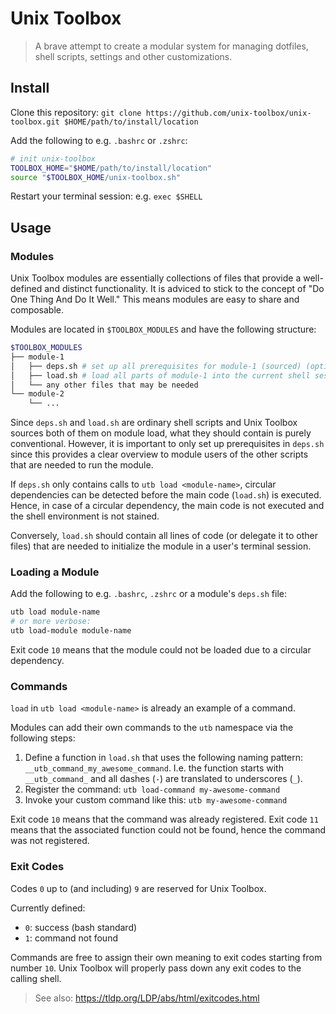 # Unix Toolbox
> A brave attempt to create a modular system for managing dotfiles, shell scripts, settings and other customizations.

## Install
Clone this repository: `git clone https://github.com/unix-toolbox/unix-toolbox.git $HOME/path/to/install/location`

Add the following to e.g. `.bashrc` or `.zshrc`:
```bash
# init unix-toolbox
TOOLBOX_HOME="$HOME/path/to/install/location"
source "$TOOLBOX_HOME/unix-toolbox.sh"
```

Restart your terminal session: e.g. `exec $SHELL`

## Usage
### Modules
Unix Toolbox modules are essentially collections of files that provide a well-defined
and distinct functionality.
It is adviced to stick to the concept of "Do One Thing And Do It Well."
This means modules are easy to share and composable.

Modules are located in `$TOOLBOX_MODULES` and have the following structure:
```bash
$TOOLBOX_MODULES
├── module-1
│   ├── deps.sh # set up all prerequisites for module-1 (sourced) (optional file)
│   ├── load.sh # load all parts of module-1 into the current shell session (sourced) (optional file)
│   └── any other files that may be needed
└── module-2
    └── ...
```
Since `deps.sh` and `load.sh` are ordinary shell scripts and Unix Toolbox sources
both of them on module load, what they should contain is purely conventional.
However, it is important to only set up prerequisites in `deps.sh` since this
provides a clear overview to module users of the other scripts that are needed to run
the module.

If `deps.sh` only contains calls to `utb load <module-name>`, circular dependencies
can be detected before the main code (`load.sh`) is executed. Hence, in case of a
circular dependency, the main code is not executed and the shell environment is not
stained.

Conversely, `load.sh` should contain all lines of code (or delegate it to other files)
that are needed to initialize the module in a user's terminal session.


### Loading a Module
Add the following to e.g. `.bashrc`, `.zshrc` or a module's `deps.sh` file:
```bash
utb load module-name
# or more verbose:
utb load-module module-name
```

Exit code `10` means that the module could not be loaded due to a circular dependency.

### Commands
`load` in `utb load <module-name>` is already an example of a command.

Modules can add their own commands to the `utb` namespace via the following
steps:

1. Define a function in `load.sh` that uses the following naming pattern: `__utb_command_my_awesome_command`.
   I.e. the function starts with `__utb_command_` and all dashes (`-`) are translated to underscores (`_`).
1. Register the command: `utb load-command my-awesome-command`
1. Invoke your custom command like this: `utb my-awesome-command`

Exit code `10` means that the command was already registered.
Exit code `11` means that the associated function could not be found, hence the
command was not registered.

### Exit Codes
Codes `0` up to (and including) `9` are reserved for Unix Toolbox.

Currently defined:
- `0`: success (bash standard)
- `1`: command not found

Commands are free to assign their own meaning to exit codes starting from number `10`.
Unix Toolbox will properly pass down any exit codes to the calling shell.

> See also: https://tldp.org/LDP/abs/html/exitcodes.html

